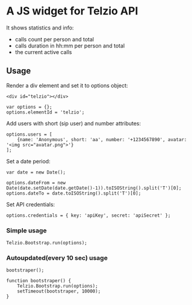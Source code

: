 # A JS widget for Telzio API
It shows statistics and info:
- calls count per person and total
- calls duration in hh:mm per person and total
- the current active calls

## Usage

Render a div element and set it to options object:

	<div id="telzio"></div>
	
	var options = {};
	options.elementId = 'telzio';

Add users with short (sip user) and number attributes:

	options.users = [
		{name: 'Anonymous', short: 'aa', number: '+1234567890', avatar: '<img src="avatar.png">'}
	];

Set a date period:

	var date = new Date();
	
	options.dateFrom = new Date(date.setDate(date.getDate()-1)).toISOString().split('T')[0];
  	options.dateTo = date.toISOString().split('T')[0];

Set API credentials:
	
	options.credentials = { key: 'apiKey', secret: 'apiSecret' };

### Simple usage

  	Telzio.Bootstrap.run(options);

### Autoupdated(every 10 sec) usage
	
	bootstraper();
    
	function bootstraper() {
		Telzio.Bootstrap.run(options);
		setTimeout(bootstraper, 10000);
	}
